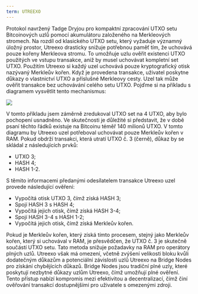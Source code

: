 ```yaml
---
term: UTREEXO
---
```


Protokol navržený Tadge Dryjou pro kompaktní zpracování UTXO setu Bitcoinových uzlů pomocí akumulátoru založeného na Merkleových stromech. Na rozdíl od klasického UTXO setu, který vyžaduje významný úložný prostor, Utreexo drasticky snižuje potřebnou paměť tím, že uchovává pouze kořeny Merkleova stromu. To umožňuje uzlu ověřit existenci UTXO použitých ve vstupu transakce, aniž by musel uchovávat kompletní set UTXO. Použitím Utreexo si každý uzel uchovává pouze kryptografický otisk nazývaný Merkleův kořen. Když je provedena transakce, uživatel poskytne důkazy o vlastnictví UTXO a příslušné Merkleovy cesty. Uzel tak může ověřit transakce bez uchovávání celého setu UTXO. Pojďme si na příkladu s diagramem vysvětlit tento mechanismus:

![](../../dictionnaire/assets/15.png)

V tomto příkladu jsem záměrně zredukoval UTXO set na 4 UTXO, aby bylo pochopení usnadněno. Ve skutečnosti je důležité si představit, že v době psaní těchto řádků existuje na Bitcoinu téměř 140 milionů UTXO. V tomto diagramu by Utreexo uzel potřeboval uchovávat pouze Merkleův kořen v RAM. Pokud obdrží transakci, která utratí UTXO č. 3 (černě), důkaz by se skládal z následujících prvků:
* UTXO 3;
* HASH 4;
* HASH 1-2.

S těmito informacemi předanými odesílatelem transakce Utreexo uzel provede následující ověření:
* Vypočítá otisk UTXO 3, čímž získá HASH 3;
* Spojí HASH 3 s HASH 4;
* Vypočítá jejich otisk, čímž získá HASH 3-4;
* Spojí HASH 3-4 s HASH 1-2;
* Vypočítá jejich otisk, čímž získá Merkleův kořen.

Pokud je Merkleův kořen, který získá tímto procesem, stejný jako Merkleův kořen, který si uchovával v RAM, je přesvědčen, že UTXO č. 3 je skutečně součástí UTXO setu.
Tato metoda snižuje požadavky na RAM pro operátory plných uzlů. Utreexo však má omezení, včetně zvýšení velikosti bloku kvůli dodatečným důkazům a potenciální závislosti uzlů Utreexo na Bridge Nodes pro získání chybějících důkazů. Bridge Nodes jsou tradiční plné uzly, které poskytují nezbytné důkazy uzlům Utreexo, čímž umožňují plné ověření. Tento přístup nabízí kompromis mezi efektivitou a decentralizací, čímž činí ověřování transakcí dostupnějšími pro uživatele s omezenými zdroji.